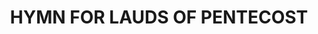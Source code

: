 ---
capo: 0
id: 0
lang: en-us
page: '19'
step: lit
subtitle: ''
tags:
- hym
title: HYMN FOR LAUDS OF PENTECOST
---